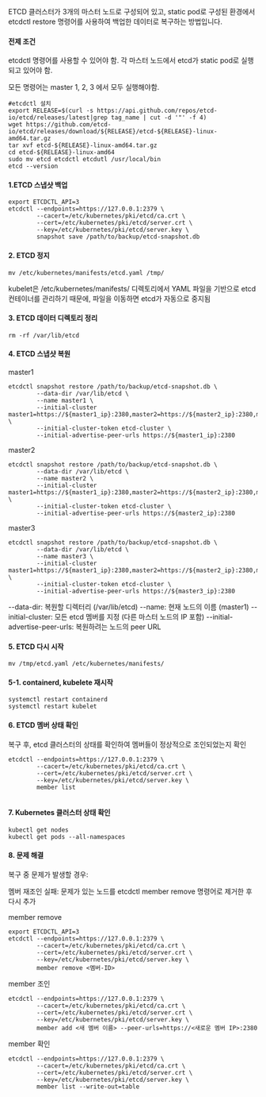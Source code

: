 <p>ETCD 클러스터가 3개의 마스터 노드로 구성되어 있고, static pod로 구성된 환경에서 etcdctl restore 명령어를 사용하여 백업한 데이터로 복구하는 방법입니다.</p>
<h4 id="전제-조건">전제 조건</h4>
<p>etcdctl 명령어를 사용할 수 있어야 함.
각 마스터 노드에서 etcd가 static pod로 실행되고 있어야 함.</p>
<p>모든 명령어는 master 1, 2, 3 에서 모두 실행해야함.</p>
<pre><code>#etcdctl 설치
export RELEASE=$(curl -s https://api.github.com/repos/etcd-io/etcd/releases/latest|grep tag_name | cut -d '&quot;' -f 4)
wget https://github.com/etcd-io/etcd/releases/download/${RELEASE}/etcd-${RELEASE}-linux-amd64.tar.gz
tar xvf etcd-${RELEASE}-linux-amd64.tar.gz
cd etcd-${RELEASE}-linux-amd64
sudo mv etcd etcdctl etcdutl /usr/local/bin 
etcd --version</code></pre><h4 id="1etcd-스냅샷-백업">1.ETCD 스냅샷 백업</h4>
<pre><code>export ETCDCTL_API=3
etcdctl --endpoints=https://127.0.0.1:2379 \
        --cacert=/etc/kubernetes/pki/etcd/ca.crt \
        --cert=/etc/kubernetes/pki/etcd/server.crt \
        --key=/etc/kubernetes/pki/etcd/server.key \
        snapshot save /path/to/backup/etcd-snapshot.db</code></pre><h4 id="2-etcd-정지">2. ETCD 정지</h4>
<pre><code>mv /etc/kubernetes/manifests/etcd.yaml /tmp/</code></pre><p>kubelet은 /etc/kubernetes/manifests/ 디렉토리에서 YAML 파일을 기반으로 etcd 컨테이너를 관리하기 때문에, 파일을 이동하면 etcd가 자동으로 중지됨</p>
<h4 id="3-etcd-데이터-디렉토리-정리">3. ETCD 데이터 디렉토리 정리</h4>
<pre><code>rm -rf /var/lib/etcd</code></pre><h4 id="4-etcd-스냅샷-복원">4. ETCD 스냅샷 복원</h4>
<p>master1</p>
<pre><code>etcdctl snapshot restore /path/to/backup/etcd-snapshot.db \
        --data-dir /var/lib/etcd \
        --name master1 \
        --initial-cluster master1=https://${master1_ip}:2380,master2=https://${master2_ip}:2380,master3=https://${master3_ip}:2380 \
        --initial-cluster-token etcd-cluster \
        --initial-advertise-peer-urls https://${master1_ip}:2380</code></pre><p>master2</p>
<pre><code>etcdctl snapshot restore /path/to/backup/etcd-snapshot.db \
        --data-dir /var/lib/etcd \
        --name master2 \
        --initial-cluster master1=https://${master1_ip}:2380,master2=https://${master2_ip}:2380,master3=https://${master3_ip}:2380 \
        --initial-cluster-token etcd-cluster \
        --initial-advertise-peer-urls https://${master2_ip}:2380</code></pre><p>master3</p>
<pre><code>etcdctl snapshot restore /path/to/backup/etcd-snapshot.db \
        --data-dir /var/lib/etcd \
        --name master3 \
        --initial-cluster master1=https://${master1_ip}:2380,master2=https://${master2_ip}:2380,master3=https://${master3_ip}:2380 \
        --initial-cluster-token etcd-cluster \
        --initial-advertise-peer-urls https://${master3_ip}:2380</code></pre><p>--data-dir: 복원할 디렉터리 (/var/lib/etcd)
--name: 현재 노드의 이름 (master1)
--initial-cluster: 모든 etcd 멤버를 지정 (다른 마스터 노드의 IP 포함)
--initial-advertise-peer-urls: 복원하려는 노드의 peer URL</p>
<h4 id="5-etcd-다시-시작">5. ETCD 다시 시작</h4>
<pre><code>mv /tmp/etcd.yaml /etc/kubernetes/manifests/</code></pre><h4 id="5-1-containerd-kubelete-재시작">5-1. containerd, kubelete 재시작</h4>
<pre><code>systemctl restart containerd
systemctl restart kubelet</code></pre><h4 id="6-etcd-멤버-상태-확인">6. ETCD 멤버 상태 확인</h4>
<p>복구 후, etcd 클러스터의 상태를 확인하여 멤버들이 정상적으로 조인되었는지 확인</p>
<pre><code>etcdctl --endpoints=https://127.0.0.1:2379 \
        --cacert=/etc/kubernetes/pki/etcd/ca.crt \
        --cert=/etc/kubernetes/pki/etcd/server.crt \
        --key=/etc/kubernetes/pki/etcd/server.key \
        member list</code></pre><p><img alt="" src="https://velog.velcdn.com/images/limes22/post/a8c5cddd-6385-428d-9192-ba1e756266f1/image.png" /></p>
<h4 id="7-kubernetes-클러스터-상태-확인">7. Kubernetes 클러스터 상태 확인</h4>
<pre><code>kubectl get nodes
kubectl get pods --all-namespaces</code></pre><h4 id="8-문제-해결">8. 문제 해결</h4>
<p>복구 중 문제가 발생할 경우:</p>
<p>멤버 재조인 실패: 문제가 있는 노드를 etcdctl member remove 명령어로 제거한 후 다시 추가</p>
<p>member remove</p>
<pre><code>export ETCDCTL_API=3
etcdctl --endpoints=https://127.0.0.1:2379 \
        --cacert=/etc/kubernetes/pki/etcd/ca.crt \
        --cert=/etc/kubernetes/pki/etcd/server.crt \
        --key=/etc/kubernetes/pki/etcd/server.key \
        member remove &lt;멤버-ID&gt;</code></pre><p>member 조인</p>
<pre><code>etcdctl --endpoints=https://127.0.0.1:2379 \
        --cacert=/etc/kubernetes/pki/etcd/ca.crt \
        --cert=/etc/kubernetes/pki/etcd/server.crt \
        --key=/etc/kubernetes/pki/etcd/server.key \
        member add &lt;새 멤버 이름&gt; --peer-urls=https://&lt;새로운 멤버 IP&gt;:2380</code></pre><p>member 확인</p>
<pre><code>etcdctl --endpoints=https://127.0.0.1:2379 \
        --cacert=/etc/kubernetes/pki/etcd/ca.crt \
        --cert=/etc/kubernetes/pki/etcd/server.crt \
        --key=/etc/kubernetes/pki/etcd/server.key \
        member list --write-out=table</code></pre>